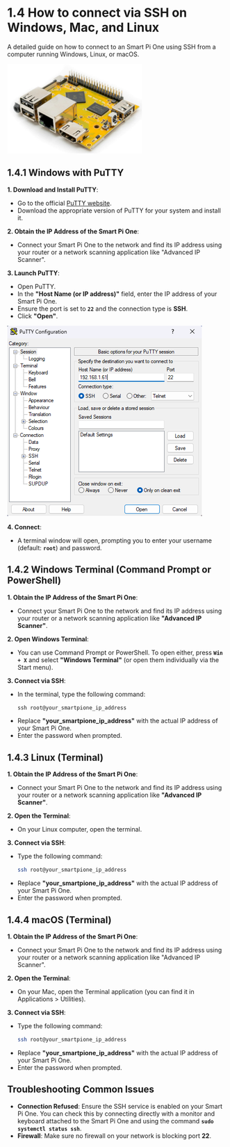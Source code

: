 # 1.4 How to connect via SSH on Windows, Mac, and Linux

A detailed guide on how to connect to an Smart Pi One using SSH from a computer running Windows, Linux, or macOS.

<img src="../../img/SmartPi/Connect_Ssh/connect_ssh_smart_pi_one_1.png" alt="Smartpad rotation screen 1" width="310">

## 1.4.1 Windows with PuTTY

**1. Download and Install PuTTY**:
   - Go to the official [PuTTY website](https://www.chiark.greenend.org.uk/~sgtatham/putty/latest.html).
   - Download the appropriate version of PuTTY for your system and install it.

**2. Obtain the IP Address of the Smart Pi One**:
   - Connect your Smart Pi One to the network and find its IP address using your router or a network scanning application like "Advanced IP Scanner".

**3. Launch PuTTY**:
   - Open PuTTY.
   - In the **"Host Name (or IP address)"** field, enter the IP address of your Smart Pi One.
   - Ensure the port is set to **`22`** and the connection type is **SSH**.
   - Click **"Open"**.

   ![Smart pi one - Connect ssh](../../img/SmartPi/Connect_Ssh/connect_ssh_smart_pi_one_2.png)

**4. Connect**:
   - A terminal window will open, prompting you to enter your username (default: **`root`**) and password.

## 1.4.2 Windows Terminal (Command Prompt or PowerShell)

**1. Obtain the IP Address of the Smart Pi One**:
   - Connect your Smart Pi One to the network and find its IP address using your router or a network scanning application like **"Advanced IP Scanner"**.

**2. Open Windows Terminal**:
   - You can use Command Prompt or PowerShell. To open either, press **`Win + X`** and select **"Windows Terminal"** (or open them individually via the Start menu).

**3. Connect via SSH**:
   - In the terminal, type the following command:
     ```powershell
     ssh root@your_smartpione_ip_address
     ```
   - Replace **"your_smartpione_ip_address"** with the actual IP address of your Smart Pi One.
   - Enter the password when prompted.


## 1.4.3 Linux (Terminal)

**1. Obtain the IP Address of the Smart Pi One**:
   - Connect your Smart Pi One to the network and find its IP address using your router or a network scanning application like **"Advanced IP Scanner"**.

**2. Open the Terminal**:
   - On your Linux computer, open the terminal.

**3. Connect via SSH**:
   - Type the following command:
     ```bash
     ssh root@your_smartpione_ip_address
     ```
   - Replace **"your_smartpione_ip_address"** with the actual IP address of your Smart Pi One.
   - Enter the password when prompted.

## 1.4.4 macOS (Terminal)

**1. Obtain the IP Address of the Smart Pi One**:
   - Connect your Smart Pi One to the network and find its IP address using your router or a network scanning application like "Advanced IP Scanner".

**2. Open the Terminal**:
   - On your Mac, open the Terminal application (you can find it in Applications > Utilities).

**3. Connect via SSH**:
   - Type the following command:
     ```bash
     ssh root@your_smartpione_ip_address
     ```
   - Replace **"your_smartpione_ip_address"** with the actual IP address of your Smart Pi One.
   - Enter the password when prompted.

## Troubleshooting Common Issues

- **Connection Refused**: Ensure the SSH service is enabled on your Smart Pi One. You can check this by connecting directly with a monitor and keyboard attached to the Smart Pi One and using the command **`sudo systemctl status ssh`**.
- **Firewall**: Make sure no firewall on your network is blocking port **22**.

